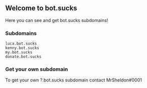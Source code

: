 ## Welcome to bot.sucks

Here you can see and get bot.sucks subdomains!

### Subdomains

```
luca.bot.sucks
kenny.bot.sucks
my.bot.sucks
donate.bot.sucks
```

### Get your own subdomain

To get your own ?.bot.sucks subdomain contact MrSheldon#0001

